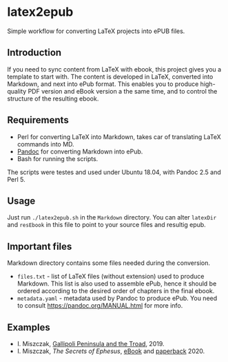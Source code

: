 # latex2epub

Simple workflow for converting LaTeX projects into ePUB files.

## Introduction

If you need to sync content from LaTeX with ebook, this project gives you a
template to start with. The content is developed in LaTeX, converted into
Markdown, and next into ePub format. This enables you to produce high-quality 
PDF version and eBook version a the same time, and to control the structure
of the resulting ebook.

## Requirements

* Perl for converting LaTeX into Markdown, takes car of translating LaTeX
  commands into MD.
* [Pandoc](https://pandoc.org/) for converting Markdown into ePub.
* Bash for running the scripts.

The scripts were testes and used under Ubuntu 18.04, with Pandoc 2.5 and Perl 5.

## Usage

Just run `./latex2epub.sh` in the `Markdown` directory. You can alter
`latexDir` and `resEbook` in this file to point to your source files and resultig epub.

## Important files

Markdown directory contains some files needed during the conversion.

* `files.txt` - list of LaTeX files (without extension) used to produce Markdown.
  This list is also used to assemble ePub, hence it should be ordered according to the 
  desired order of chapters in the final ebook.
* `metadata.yaml` - metadata used by Pandoc to produce ePub. You need to consult
  https://pandoc.org/MANUAL.html for more info.

## Examples

* I. Miszczak, [Gallipoli Peninsula and the Troad](https://www.amazon.com/gp/product/B07NCQPD9Y/), 2019.
* I. Miszczak, *The Secrets of Ephesus*, [eBook](https://www.amazon.com/gp/product/B07NCQPD9Y/) and [paperback](https://www.amazon.com/dp/8395654014/) 2020.
